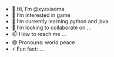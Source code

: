 - 👋 Hi, I’m @xyzxiaoma
- 👀 I’m interested in game
- 🌱 I’m currently learning python and java
- 💞️ I’m looking to collaborate on ...
- 📫 How to reach me ...
- 😄 Pronouns: world peace
- ⚡ Fun fact: ...

<!---
xyzxiaoma/xyzxiaoma is a ✨ special ✨ repository because its `README.md` (this file) appears on your GitHub profile.
You can click the Preview link to take a look at your changes.
--->
